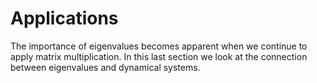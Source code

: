 Applications
=======================

The importance of eigenvalues becomes apparent when we continue to apply matrix multiplication.  In this last section we look at the connection between eigenvalues and dynamical systems.






